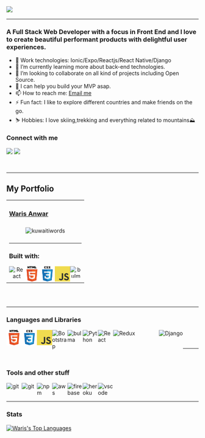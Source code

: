 <img src="https://github.com/warisanwar/WarisAnwar/blob/master/header.png?raw=true">
<hr />

### A Full Stack Web Developer with a focus in Front End and I love to create beautiful performant products with delightful user experiences.


- 🔭 Work technologies: Ionic/Expo/Reactjs/React Native/Django
- 🌱 I’m currently learning more about back-end technologies.
- 🤝 I’m looking to collaborate on all kind of projects including Open Source.
- 💬 I can help you build your MVP asap.
- 📫 How to reach me: [Email me](mailto:warismir07@gmail.com)
- ⚡ Fun fact: I like to explore different countries and make friends on the go.
- ⛷ Hobbies: I love skiing,trekking and everything related to mountains⛰

### Connect with me

[<img height="30" src="https://img.shields.io/badge/twitter-%231DA1F2.svg?&style=for-the-badge&logo=twitter&logoColor=white" />][Twitter]
[<img height="30" src="https://img.shields.io/badge/linkedin-%230077B5.svg?&style=for-the-badge&logo=linkedin&logoColor=white" />][LinkedIn]

<br />
<hr />

## My Portfolio
<table>
<tr>
<td valign="middle" >

### [Waris Anwar]
<div align="center">  
<img style="margin: 10px" src="https://media.giphy.com/media/14kuR0OT870lyOPYOx/giphy.gif" alt="kuwaitiwords"  /> 
</div>
<hr/>

### Built with:

<div align="center">
<img align="left" alt="React" width="40px" src="https://www.vectorlogo.zone/logos/reactjs/reactjs-icon.svg" />
<img align="left" alt="HTML5" width="40px" src="https://raw.githubusercontent.com/github/explore/80688e429a7d4ef2fca1e82350fe8e3517d3494d/topics/html/html.png" />
<img align="left" alt="CSS3" width="40px" src="https://raw.githubusercontent.com/github/explore/80688e429a7d4ef2fca1e82350fe8e3517d3494d/topics/css/css.png" />
<img align="left" alt="JS" width="40px" src="https://raw.githubusercontent.com/github/explore/80688e429a7d4ef2fca1e82350fe8e3517d3494d/topics/javascript/javascript.png" />
<img align="left" alt="bulma" width="30px" height="30px" src="https://raw.githubusercontent.com/gilbarbara/logos/master/logos/bulma.svg" />
</div>
</td>
</tr>
</table>
<br/>  
<br/>  
<hr/>

### Languages and Libraries

<img align="left" alt="HTML5" width="40px" src="https://raw.githubusercontent.com/github/explore/80688e429a7d4ef2fca1e82350fe8e3517d3494d/topics/html/html.png" />
<img align="left" alt="CSS3" width="40px" src="https://raw.githubusercontent.com/github/explore/80688e429a7d4ef2fca1e82350fe8e3517d3494d/topics/css/css.png" />
<img align="left" alt="JS" width="40px" src="https://raw.githubusercontent.com/github/explore/80688e429a7d4ef2fca1e82350fe8e3517d3494d/topics/javascript/javascript.png" />
<img align="left" alt="Bootstrap" width="40px" src="https://www.vectorlogo.zone/logos/getbootstrap/getbootstrap-icon.svg" />
<img align="left" alt="bulma" width="40px" src="https://raw.githubusercontent.com/gilbarbara/logos/master/logos/bulma.svg" />
<img align="left" alt="Python" width="40px" src="https://www.vectorlogo.zone/logos/python/python-icon.svg" />
<img align="left" alt="React" width="40px" src="https://www.vectorlogo.zone/logos/reactjs/reactjs-icon.svg" />
<img align="left" alt="Redux"  src="https://raw.githubusercontent.com/prplx/svg-logos/master/svg/redux.svg" height="50" width="120"/>
<img align="left" alt="Django"  src="https://www.vectorlogo.zone/logos/djangoproject/djangoproject-ar21.svg" height="50"/>
<br />
<br />
<hr />
<br />

### Tools and other stuff

<bt />

<img align="left" alt="git" width="40px" src="https://www.vectorlogo.zone/logos/git-scm/git-scm-icon.svg" />
<img align="left" alt="git" width="40px" src="https://www.vectorlogo.zone/logos/github/github-icon.svg" />
<img align="left" alt="npm" width="40px" src="https://www.vectorlogo.zone/logos/npmjs/npmjs-icon.svg" />
<img align="left" alt="aws" width="40px" src="https://www.vectorlogo.zone/logos/amazon_aws/amazon_aws-ar21.svg" />
<img align="left" alt="firebase" width="40px" src="https://www.vectorlogo.zone/logos/firebase/firebase-icon.svg" />
<img align="left" alt="heroku" width="40px" src="https://www.vectorlogo.zone/logos/heroku/heroku-icon.svg" />
<img align="left" alt="vscode" width="40px" src="https://www.vectorlogo.zone/logos/visualstudio_code/visualstudio_code-icon.svg" />
<br />
<br />
<hr />

### Stats
<a href="#stats">
  <img align="center" alt="Waris's Top Languages" src="https://github-readme-stats.vercel.app/api/top-langs/?username=warisanwar&layout=compact" />
</a>



[Twitter]: https://twitter.com/warisanwarmir
[LinkedIn]: https://www.linkedin.com/in/warisanwar/
[Mismar]: https://mismar.vercel.app/
[Ravenous]: https://xenodochial-mcnulty-5cc1bf.netlify.app/
[Bexit]: https://peaceful-goldberg-64219f.netlify.app/
[Kuwaiti Words]: http://kuwaitiwords.com/
[Waris Anwar]: https://warisanwar.vercel.app/
